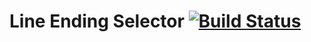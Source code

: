 # Line Ending Selector [![Build Status](https://travis-ci.org/atom/line-ending-selector.svg?branch=master)](https://travis-ci.org/atom/line-ending-selector)
